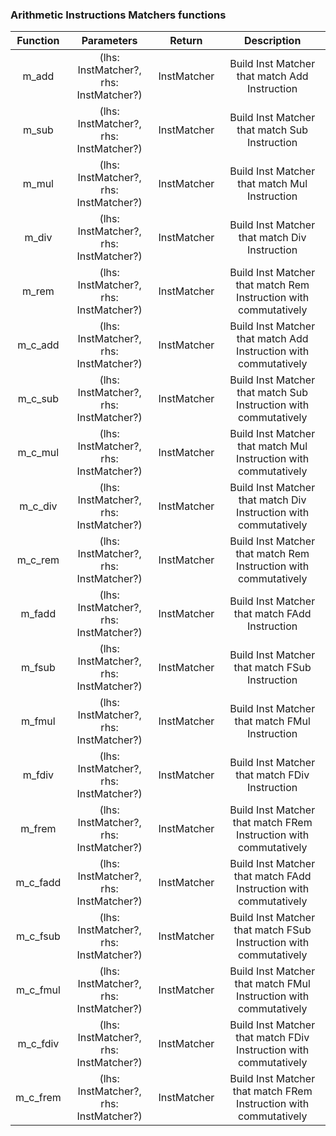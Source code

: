 ### Arithmetic Instructions Matchers functions

| Function |               Parameters               |   Return    |                            Description                            |
| :------: | :------------------------------------: | :---------: | :---------------------------------------------------------------: |
|  m_add   | (lhs: InstMatcher?, rhs: InstMatcher?) | InstMatcher |           Build Inst Matcher that match Add Instruction           |
|  m_sub   | (lhs: InstMatcher?, rhs: InstMatcher?) | InstMatcher |           Build Inst Matcher that match Sub Instruction           |
|  m_mul   | (lhs: InstMatcher?, rhs: InstMatcher?) | InstMatcher |           Build Inst Matcher that match Mul Instruction           |
|  m_div   | (lhs: InstMatcher?, rhs: InstMatcher?) | InstMatcher |           Build Inst Matcher that match Div Instruction           |
|  m_rem   | (lhs: InstMatcher?, rhs: InstMatcher?) | InstMatcher | Build Inst Matcher that match Rem Instruction with commutatively  |
| m_c_add  | (lhs: InstMatcher?, rhs: InstMatcher?) | InstMatcher | Build Inst Matcher that match Add Instruction with commutatively  |
| m_c_sub  | (lhs: InstMatcher?, rhs: InstMatcher?) | InstMatcher | Build Inst Matcher that match Sub Instruction with commutatively  |
| m_c_mul  | (lhs: InstMatcher?, rhs: InstMatcher?) | InstMatcher | Build Inst Matcher that match Mul Instruction with commutatively  |
| m_c_div  | (lhs: InstMatcher?, rhs: InstMatcher?) | InstMatcher | Build Inst Matcher that match Div Instruction with commutatively  |
| m_c_rem  | (lhs: InstMatcher?, rhs: InstMatcher?) | InstMatcher | Build Inst Matcher that match Rem Instruction with commutatively  |
|  m_fadd  | (lhs: InstMatcher?, rhs: InstMatcher?) | InstMatcher |          Build Inst Matcher that match FAdd Instruction           |
|  m_fsub  | (lhs: InstMatcher?, rhs: InstMatcher?) | InstMatcher |          Build Inst Matcher that match FSub Instruction           |
|  m_fmul  | (lhs: InstMatcher?, rhs: InstMatcher?) | InstMatcher |          Build Inst Matcher that match FMul Instruction           |
|  m_fdiv  | (lhs: InstMatcher?, rhs: InstMatcher?) | InstMatcher |          Build Inst Matcher that match FDiv Instruction           |
|  m_frem  | (lhs: InstMatcher?, rhs: InstMatcher?) | InstMatcher | Build Inst Matcher that match FRem Instruction with commutatively |
| m_c_fadd | (lhs: InstMatcher?, rhs: InstMatcher?) | InstMatcher | Build Inst Matcher that match FAdd Instruction with commutatively |
| m_c_fsub | (lhs: InstMatcher?, rhs: InstMatcher?) | InstMatcher | Build Inst Matcher that match FSub Instruction with commutatively |
| m_c_fmul | (lhs: InstMatcher?, rhs: InstMatcher?) | InstMatcher | Build Inst Matcher that match FMul Instruction with commutatively |
| m_c_fdiv | (lhs: InstMatcher?, rhs: InstMatcher?) | InstMatcher | Build Inst Matcher that match FDiv Instruction with commutatively |
| m_c_frem | (lhs: InstMatcher?, rhs: InstMatcher?) | InstMatcher | Build Inst Matcher that match FRem Instruction with commutatively |